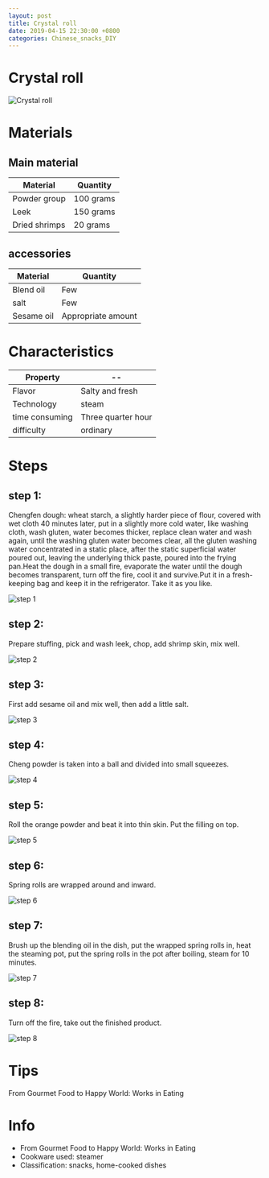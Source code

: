 ```yaml
---
layout: post
title: Crystal roll
date: 2019-04-15 22:30:00 +0800
categories: Chinese_snacks_DIY
---
```


# Crystal roll

![Crystal roll]({{site.baseurl}}/img/415334/415334.jpg)

# Materials


## Main material

Material|Quantity
--|--
Powder group|100 grams
Leek|150 grams
Dried shrimps|20 grams

## accessories

Material|Quantity
--|--
Blend oil|Few
salt|Few
Sesame oil|Appropriate amount

# Characteristics

Property|--
--|--
Flavor|Salty and fresh
Technology|steam
time consuming|Three quarter hour
difficulty|ordinary

# Steps

## step 1:

Chengfen dough: wheat starch, a slightly harder piece of flour, covered with wet cloth 40 minutes later, put in a slightly more cold water, like washing cloth, wash gluten, water becomes thicker, replace clean water and wash again, until the washing gluten water becomes clear, all the gluten washing water concentrated in a static place, after the static superficial water poured out, leaving the underlying thick paste, poured into the frying pan.Heat the dough in a small fire, evaporate the water until the dough becomes transparent, turn off the fire, cool it and survive.Put it in a fresh-keeping bag and keep it in the refrigerator. Take it as you like.

![step 1]({{site.baseurl}}/img/415334/1.jpg)

## step 2:

Prepare stuffing, pick and wash leek, chop, add shrimp skin, mix well.

![step 2]({{site.baseurl}}/img/415334/2.jpg)

## step 3:

First add sesame oil and mix well, then add a little salt.

![step 3]({{site.baseurl}}/img/415334/3.jpg)

## step 4:

Cheng powder is taken into a ball and divided into small squeezes.

![step 4]({{site.baseurl}}/img/415334/4.jpg)

## step 5:

Roll the orange powder and beat it into thin skin. Put the filling on top.

![step 5]({{site.baseurl}}/img/415334/5.jpg)

## step 6:

Spring rolls are wrapped around and inward.

![step 6]({{site.baseurl}}/img/415334/6.jpg)

## step 7:

Brush up the blending oil in the dish, put the wrapped spring rolls in, heat the steaming pot, put the spring rolls in the pot after boiling, steam for 10 minutes.

![step 7]({{site.baseurl}}/img/415334/7.jpg)

## step 8:

Turn off the fire, take out the finished product.

![step 8]({{site.baseurl}}/img/415334/8.jpg)

# Tips

From Gourmet Food to Happy World: Works in Eating

# Info

- From Gourmet Food to Happy World: Works in Eating
- Cookware used: steamer
- Classification: snacks, home-cooked dishes